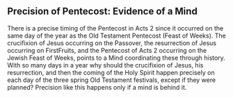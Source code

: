 ## Precision of Pentecost: Evidence of a Mind 
There is a precise timing of the Pentecost in Acts 2 since it occurred on the same day of the year as the Old Testament Pentecost (Feast of Weeks).  The crucifixion of Jesus occurring on the Passover, the resurrection of Jesus occurring on FirstFruits, and the Pentecost of Acts 2 occurring on the Jewish Feast of Weeks, points to a Mind coordinating these through history.  With so many days in a year why should the crucifixion of Jesus, his resurrection, and then the coming of the Holy Spirit happen precisely on each day of the three spring Old Testament festivals, except if they were planned?  Precision like this happens only if a mind is behind it.

